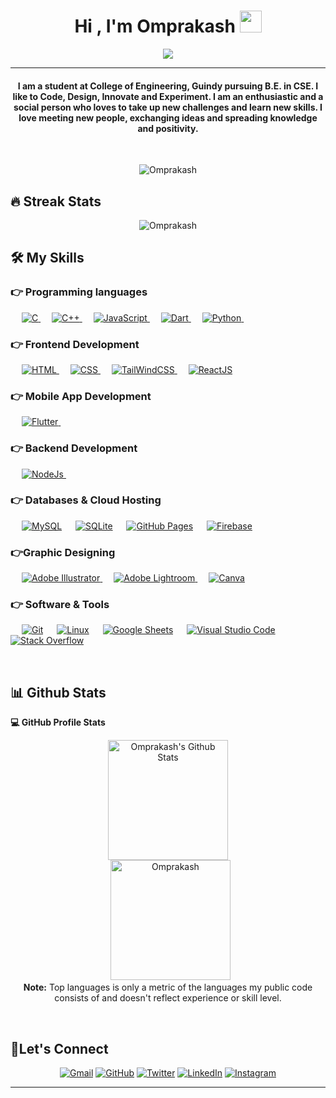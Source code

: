 <h1 align="center">Hi , I'm Omprakash <img src="https://media.giphy.com/media/hvRJCLFzcasrR4ia7z/giphy.gif" width="35"></h1>
<p align="center">
  <a href="https://github.com/DenverCoder1/readme-typing-svg"><img src="https://readme-typing-svg.herokuapp.com?lines=Computer+Science+Student;Full+Stack+Web+Developer;Flutter+Developer;GATE+Aspirant;Always%20learning%20new%20things&center=true&width=500&height=50"></a>
</p>
<hr/>
<h4 align="center">I am a student at College of Engineering, Guindy pursuing B.E. in CSE. I like to Code, Design, Innovate and Experiment. I am an enthusiastic and a social person who loves to take up new challenges and learn new skills. I love meeting new people, exchanging ideas and spreading knowledge and positivity.</h4>
<br>
<p align="center"> <img src="https://komarev.com/ghpvc/?username=omprakashd2023&label=Profile%20views&color=0e75b6&style=plastic" alt="Omprakash" /> </p>

## 🔥 Streak Stats
<p align="center"><img src="https://github-readme-streak-stats.herokuapp.com/?user=omprakashd2023&theme=algolia" alt="Omprakash"  /></p>


## 🛠️ My Skills

### 👉 Programming languages

<p align="left"> 
  &emsp; 
  <a href="https://www.cprogramming.com/" target="_blank"> 
    <img alt="C" src="https://img.shields.io/badge/C%20-%232370ED.svg?logo=c&logoColor=white">
  </a> 
  &emsp;
  <a href="https://www.w3schools.com/cpp/" target="_blank"> 
    <img alt="C++" src="https://img.shields.io/badge/C++%20-%2300599C.svg?logo=c%2B%2B&logoColor=white">
  </a> 
  &emsp;
  <a href="https://developer.mozilla.org/en-US/docs/Web/JavaScript" target="_blank"> 
     <img alt="JavaScript" src="https://img.shields.io/badge/JavaScript%20-%23F7DF1E.svg?logo=javascript&logoColor=black">
   </a>
  &emsp;
  <a href="https://dart.dev/" target="_blank"> 
    <img alt="Dart" src="https://img.shields.io/badge/-Dart-%230175C2?logo=dart">
  </a>
  &emsp;
   <a href="https://www.python.org" target="_blank">
    <img alt="Python" src="https://img.shields.io/badge/Python%20-%2314354C.svg?logo=python&logoColor=white">
  </a>
  &emsp;
</p>

### 👉 Frontend Development
<p align="left"> 
  &emsp; 
  <a href="https://www.w3.org/html/" target="_blank"> 
   <img alt="HTML" src="https://img.shields.io/badge/HTML5%20-%23E34F26.svg?logo=html5&logoColor=white">
  </a>   
  &emsp;
  <a href="https://www.w3schools.com/css/" target="_blank">
    <img alt="CSS" src="https://img.shields.io/badge/CSS%20-%231572B6.svg?logo=css3&logoColor=white">
  </a> 
   &emsp;
  <a href="https://tailwindcss.com/" target="_blank"> 
    <img alt="TailWindCSS" src="https://img.shields.io/badge/-TailWindCSS-%2306B6D4?logo=tailwindcss&logoColor=white"/>
  </a>
   &emsp;
  <a href="" target="_blank"> 
    <img alt="ReactJS" src="https://img.shields.io/badge/-ReactJS-%23673AB8?logo=createreactapp&logoColor=white"/>
  </a>
</p>

### 👉 Mobile App Development
<p align="left">
  &emsp;
    <a href="https://flutter.dev/">
      <img alt="Flutter" src="https://img.shields.io/badge/-Flutter%20-blue?logo=flutter">
  </a>
  &emsp;
 </p>
 
 ### 👉 Backend Development
<p align="left">
  &emsp;
    <a href="https://nodejs.org/">
      <img alt="NodeJs" src="https://img.shields.io/badge/-NodeJs%20-green?logo=nodejs&logoColor=white">
  </a>
  &emsp;
 </p>
 
### 👉 Databases & Cloud Hosting
<p align="left">
  &emsp;
    <a href="https://www.mysql.com/"><img alt="MySQL" src="https://img.shields.io/badge/MySQL-%2300f.svg?style=flat&llogo=mysql&logoColor=white"></a>
  &emsp;
    <a href="https://www.sqlite.org/"><img alt="SQLite" src ="https://img.shields.io/badge/Sqlite-%2307405e.svg?style=flat&logo=sqlite&logoColor=white"/></a>
  &emsp;
    <a href="https://www.github.com"><img alt="GitHub Pages" src="https://img.shields.io/badge/GitHub%20Pages-%23327FC7.svg?style=flat&llogo=github&logoColor=white"></a>
  &emsp;
    <a href="https://firebase.google.com/"><img alt="Firebase" src ="https://img.shields.io/badge/Firebase-%23316192.svg?logo=firebase&logoColor=white"></a>
 </p>
  
### 👉Graphic Designing
<p align="left">
  &emsp;
   <a href="https://www.adobe.com/in/products/illustrator.html" target="_blank"> 
    <img alt="Adobe Illustrator" src="https://img.shields.io/badge/Adobe Illustrator-%23FF9A00.svg?style=flat&logo=adobeillustrator&logoColor=white"/>
  </a> 
    &emsp;
  <a href="https://www.adobe.com/in/products/photoshop-lightroom.html" target="_blank"> 
    <img alt="Adobe Lightroom" src="https://img.shields.io/badge/Adobe Lightroom-%2300f.svg?style=flat&logo=adobelightroom&logoColor=white"/>
  </a>
   &emsp;
  <a href="#">
  	<img alt="Canva" src="https://img.shields.io/badge/Canva-%2300C4CC.svg?style=flat&logo=Canva&logoColor=white"/>
  </a>
 </p>

 ### 👉 Software & Tools
 
<p>
   &emsp;
    <a href="#"><img alt="Git" src="https://img.shields.io/badge/Git%20-%23F05033.svg?logo=git&logoColor=white"></a>
  &emsp;
    <a href="#"><img alt="Linux" src="https://img.shields.io/badge/Linux-FCC624?style=flat&logo=linux&logoColor=black"></a>
  &emsp;
    <a href="#"><img alt="Google Sheets" src="https://img.shields.io/badge/Google%20Sheets%20-%2334A853.svg?logo=google%20sheets&logoColor=white"></a>
  &emsp;
    <a href="#"><img alt="Visual Studio Code" src="https://img.shields.io/badge/Visual%20Studio%20Code-0078d7.svg?logo=visual-studio-code&logoColor=white"></a>
  &emsp;
    <a href="#"><img alt="Stack Overflow" src="https://img.shields.io/badge/-Stack%20Overflow-FE7A16?logo=stack-overflow&logoColor=white"></a>
  &emsp;
</p>

<br/>

## 📊 Github Stats 
  <b>💻 GitHub Profile Stats</b>
  <br/>
  <p align="center">
    <a href="https://github.com/anuraghazra/github-readme-stats"><img alt="Omprakash's Github Stats" src="https://github-readme-stats.vercel.app/api?username=omprakashd2023&show_icons=true&count_private=true&theme=algolia" height="192px"/></a>
<br/>
  &nbsp;
	  <img src="https://github-readme-stats.vercel.app/api/top-langs?username=omprakashd2023&show_icons=true&locale=en&layout=compact&theme=algolia" alt="Omprakash" height="192px"/>
  <br/>
  <b>Note:</b> Top languages is only a metric of the languages my public code consists of and doesn't reflect experience or skill level.
  </p>

<br/>

## 🙋‍Let's Connect
<p align="center">
	<a href="mailto:omprakashd10051@gmail.com"><img src="https://img.icons8.com/bubbles/50/000000/gmail.png" alt="Gmail"/></a>
	<a href="https://github.com/omprakashd2023"><img src="https://img.icons8.com/bubbles/50/000000/github.png" alt="GitHub"/></a>
	<a href="https://twitter.com/Ompraka11475601"><img src="https://img.icons8.com/bubbles/50/108650/twitter-squared.png" alt="Twitter"/></a>
	<a href="https://www.linkedin.com/in/omprakash-d-18095222a/"><img src="https://img.icons8.com/bubbles/50/000000/linkedin.png" alt="LinkedIn"/></a>
	<a href="https://instagram.com/omprakash_d_79"><img src="https://img.icons8.com/bubbles/50/000000/instagram.png" alt="Instagram"/></a>
	
</p>

<hr/>
